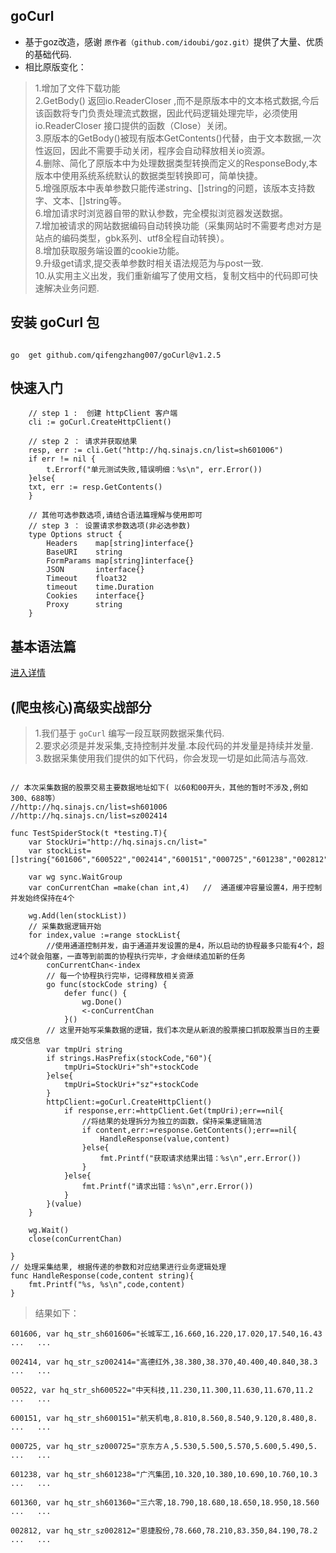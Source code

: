 ## goCurl

- 基于goz改造，感谢 `原作者（github.com/idoubi/goz.git）`提供了大量、优质的基础代码.  
- 相比原版变化：
>   1.增加了文件下载功能  
>   2.GetBody() 返回io.ReaderCloser ,而不是原版本中的文本格式数据,今后该函数将专门负责处理流式数据，因此代码逻辑处理完毕，必须使用io.ReaderCloser 接口提供的函数（Close）关闭。  
>   3.原版本的GetBody()被现有版本GetContents()代替，由于文本数据,一次性返回，因此不需要手动关闭，程序会自动释放相关io资源。  
>   4.删除、简化了原版本中为处理数据类型转换而定义的ResponseBody,本版本中使用系统系统默认的数据类型转换即可，简单快捷。  
>   5.增强原版本中表单参数只能传递string、[]string的问题，该版本支持数字、文本、[]string等。  
>   6.增加请求时浏览器自带的默认参数，完全模拟浏览器发送数据。  
>   7.增加被请求的网站数据编码自动转换功能（采集网站时不需要考虑对方是站点的编码类型，gbk系列、utf8全程自动转换）。  
>   8.增加获取服务端设置的cookie功能。    
>   9.升级get请求,提交表单参数时相关语法规范为与post一致.   
>   10.从实用主义出发，我们重新编写了使用文档，复制文档中的代码即可快速解决业务问题.    

## 安装 goCurl 包  
```code 

go  get github.com/qifengzhang007/goCurl@v1.2.5

```

## 快速入门  
```code
    // step 1 :  创建 httpClient 客户端
	cli := goCurl.CreateHttpClient()

    // step 2 ： 请求并获取结果
	resp, err := cli.Get("http://hq.sinajs.cn/list=sh601006")
	if err != nil {
		t.Errorf("单元测试失败,错误明细：%s\n", err.Error())
	}else{
	txt, err := resp.GetContents()
    }

    // 其他可选参数选项,请结合语法篇理解与使用即可
    // step 3 ： 设置请求参数选项(非必选参数)
    type Options struct {
        Headers    map[string]interface{}
        BaseURI    string
        FormParams map[string]interface{}
        JSON       interface{}
        Timeout    float32
        timeout    time.Duration
        Cookies    interface{}
        Proxy      string
    }

```
## 基本语法篇      
[进入详情](./test/request_test.go)

## (爬虫核心)高级实战部分
>   1.我们基于 `goCurl` 编写一段互联网数据采集代码.  
>   2.要求必须是并发采集,支持控制并发量.本段代码的并发量是持续并发量.        
>   3.数据采集使用我们提供的如下代码，你会发现一切是如此简洁与高效.            
     
```code 

// 本次采集数据的股票交易主要数据地址如下( 以60和00开头，其他的暂时不涉及,例如 300、688等）
//http://hq.sinajs.cn/list=sh601006
//http://hq.sinajs.cn/list=sz002414

func TestSpiderStock(t *testing.T){
	var StockUri="http://hq.sinajs.cn/list="
	var stockList=[]string{"601606","600522","002414","600151","000725","601238","002812","601360"}

	var wg sync.WaitGroup
	var conCurrentChan =make(chan int,4)   //  通道缓冲容量设置4，用于控制并发始终保持在4个

	wg.Add(len(stockList))
	// 采集数据逻辑开始
	for index,value :=range stockList{
		//使用通道控制并发，由于通道并发设置的是4，所以启动的协程最多只能有4个，超过4个就会阻塞，一直等到前面的协程执行完毕，才会继续追加新的任务
		conCurrentChan<-index
		// 每一个协程执行完毕，记得释放相关资源
		go func(stockCode string) {
			defer func() {
				wg.Done()
				<-conCurrentChan
			}()
		// 这里开始写采集数据的逻辑，我们本次是从新浪的股票接口抓取股票当日的主要成交信息
		var tmpUri string
		if strings.HasPrefix(stockCode,"60"){
			tmpUri=StockUri+"sh"+stockCode
		}else{
			tmpUri=StockUri+"sz"+stockCode
		}
		httpClient:=goCurl.CreateHttpClient()
			if response,err:=httpClient.Get(tmpUri);err==nil{
				//将结果的处理拆分为独立的函数，保持采集逻辑简洁
				if content,err:=response.GetContents();err==nil{
					HandleResponse(value,content)
				}else{
					fmt.Printf("获取请求结果出错：%s\n",err.Error())
				}
			}else{
				fmt.Printf("请求出错：%s\n",err.Error())
			}
		}(value)
	}

	wg.Wait()
	close(conCurrentChan)

}
// 处理采集结果, 根据传递的参数和对应结果进行业务逻辑处理  
func HandleResponse(code,content string){
	fmt.Printf("%s, %s\n",code,content)
}

```  

>结果如下：
```code 
601606, var hq_str_sh601606="长城军工,16.660,16.220,17.020,17.540,16.43  ...   ...
                                                               
002414, var hq_str_sz002414="高德红外,38.380,38.370,40.400,40.840,38.3 ...   ...
                                                               
00522, var hq_str_sh600522="中天科技,11.230,11.300,11.630,11.670,11.2 ...   ...
                                                               
600151, var hq_str_sh600151="航天机电,8.810,8.560,8.540,9.120,8.480,8. ...   ...
                                                               
000725, var hq_str_sz000725="京东方Ａ,5.530,5.500,5.570,5.600,5.490,5. ...   ...
                                                               
601238, var hq_str_sh601238="广汽集团,10.320,10.380,10.690,10.760,10.3 ...   ...
                                                               
601360, var hq_str_sh601360="三六零,18.790,18.680,18.650,18.950,18.560 ...   ...
                                                               
002812, var hq_str_sz002812="恩捷股份,78.660,78.210,83.350,84.190,78.2 ...   ...

```
